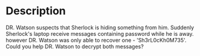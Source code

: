 # Description
DR. Watson suspects that Sherlock is hiding something from him. Suddenly Sherlock's laptop receive messages containing password while he is away. however DR. Watson was only able to recover one - 'Sh3rL0cKh0M735'. Could you help DR. Watson to decrypt both messages?
